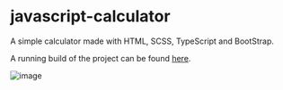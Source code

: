 # javascript-calculator
A simple calculator made with HTML, SCSS, TypeScript and BootStrap.

A running build of the project can be found [here](https://super-cool-calculator.netlify.app/).

![image](https://user-images.githubusercontent.com/69646100/164108368-0ab91c1f-4ec9-4ac4-bec9-5f1deddb9e81.png)
